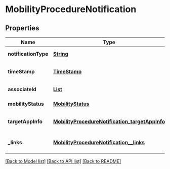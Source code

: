 # MobilityProcedureNotification
## Properties

Name | Type | Description | Notes
------------ | ------------- | ------------- | -------------
**notificationType** | [**String**](string.md) | Shall be set to \&quot;MobilityProcedureNotification\&quot;. | [default to null]
**timeStamp** | [**TimeStamp**](TimeStamp.md) |  | [optional] [default to null]
**associateId** | [**List**](AssociateId.md) | 1 to N identifiers to associate the information for specific | [default to null]
**mobilityStatus** | [**MobilityStatus**](MobilityStatus.md) |  | [default to null]
**targetAppInfo** | [**MobilityProcedureNotification_targetAppInfo**](MobilityProcedureNotification_targetAppInfo.md) |  | [optional] [default to null]
**\_links** | [**MobilityProcedureNotification__links**](MobilityProcedureNotification__links.md) |  | [optional] [default to null]

[[Back to Model list]](../README.md#documentation-for-models) [[Back to API list]](../README.md#documentation-for-api-endpoints) [[Back to README]](../README.md)

